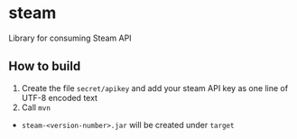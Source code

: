 # steam

Library for consuming Steam API

## How to build

1. Create the file `secret/apikey` and add your steam API key as one line of UTF-8 encoded text
2. Call `mvn`

  - `steam-<version-number>.jar` will be created under `target`
